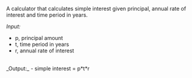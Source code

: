 A calculator that calculates simple interest given principal, annual rate of interest and time period in years.

_Input:_
   - p, principal amount
   - t, time period in years
   - r, annual rate of interest
<br>
_Output:_
   - simple interest = p*t*r
